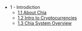 * 1 - Introdiction
    * [1.1 About Chia](/docs/01introduction/what-is-chia.md)
    * [1.2 Intro to Cryptocurrencies](/docs/01introduction/intro-to-cryptocurrencies.md)
    * [1.3 Chia System Overview](/docs/01introduction/chia-system-overview.md)
